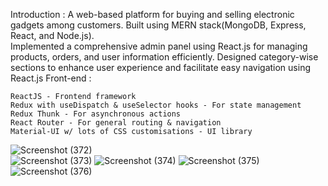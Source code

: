 
Introduction : 
    A web-based platform for buying and selling electronic gadgets among customers.
    Built using MERN stack(MongoDB, Express, React, and Node.js).  
    Implemented a comprehensive admin panel using React.js for managing products, 
    orders, and user information efficiently.
    Designed category-wise sections to enhance user experience and facilitate 
    easy navigation using React.js
Front-end : 

    ReactJS - Frontend framework
    Redux with useDispatch & useSelector hooks - For state management
    Redux Thunk - For asynchronous actions
    React Router - For general routing & navigation
    Material-UI w/ lots of CSS customisations - UI library

  ![Screenshot (372)](https://github.com/user-attachments/assets/0e25e59f-9375-424f-912f-990fbb21d88a)  
![Screenshot (373)](https://github.com/user-attachments/assets/a54a181d-19e7-4170-989b-39d5a537b273)
![Screenshot (374)](https://github.com/user-attachments/assets/1c3924fe-7788-4254-abd3-4cc91e3f923d)
![Screenshot (375)](https://github.com/user-attachments/assets/3f13e8b4-fb96-4128-9ee7-0112383fbc76)
![Screenshot (376)](https://github.com/user-attachments/assets/eb27ec96-d1d7-46cb-916f-d6719cc616dd)
